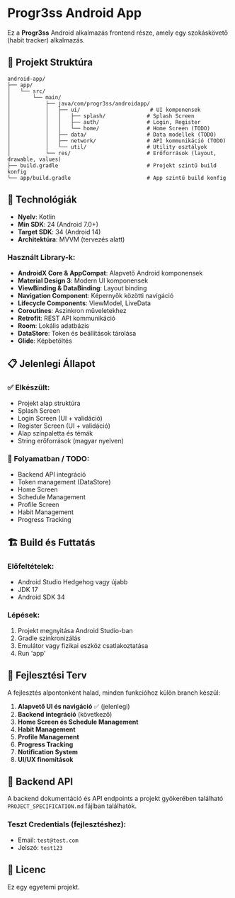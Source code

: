 # Progr3ss Android App

Ez a **Progr3ss** Android alkalmazás frontend része, amely egy szokáskövető (habit tracker) alkalmazás.

## 📱 Projekt Struktúra

```
android-app/
├── app/
│   └── src/
│       └── main/
│           ├── java/com/progr3ss/androidapp/
│           │   ├── ui/                      # UI komponensek
│           │   │   ├── splash/             # Splash Screen
│           │   │   ├── auth/               # Login, Register
│           │   │   └── home/               # Home Screen (TODO)
│           │   ├── data/                   # Data modellek (TODO)
│           │   ├── network/                # API kommunikáció (TODO)
│           │   └── util/                   # Utility osztályok
│           └── res/                        # Erőforrások (layout, drawable, values)
├── build.gradle                            # Projekt szintű build konfig
└── app/build.gradle                        # App szintű build konfig
```

## 🚀 Technológiák

- **Nyelv**: Kotlin
- **Min SDK**: 24 (Android 7.0+)
- **Target SDK**: 34 (Android 14)
- **Architektúra**: MVVM (tervezés alatt)

### Használt Library-k:

- **AndroidX Core & AppCompat**: Alapvető Android komponensek
- **Material Design 3**: Modern UI komponensek
- **ViewBinding & DataBinding**: Layout binding
- **Navigation Component**: Képernyők közötti navigáció
- **Lifecycle Components**: ViewModel, LiveData
- **Coroutines**: Aszinkron műveletekhez
- **Retrofit**: REST API kommunikáció
- **Room**: Lokális adatbázis
- **DataStore**: Token és beállítások tárolása
- **Glide**: Képbetöltés

## 📋 Jelenlegi Állapot

### ✅ Elkészült:
- Projekt alap struktúra
- Splash Screen
- Login Screen (UI + validáció)
- Register Screen (UI + validáció)
- Alap színpaletta és témák
- String erőforrások (magyar nyelven)

### 🔨 Folyamatban / TODO:
- Backend API integráció
- Token management (DataStore)
- Home Screen
- Schedule Management
- Profile Screen
- Habit Management
- Progress Tracking

## 🏗️ Build és Futtatás

### Előfeltételek:
- Android Studio Hedgehog vagy újabb
- JDK 17
- Android SDK 34

### Lépések:
1. Projekt megnyitása Android Studio-ban
2. Gradle szinkronizálás
3. Emulátor vagy fizikai eszköz csatlakoztatása
4. Run 'app'

## 📝 Fejlesztési Terv

A fejlesztés alpontonként halad, minden funkcióhoz külön branch készül:

1. **Alapvető UI és navigáció** ✅ (jelenlegi)
2. **Backend integráció** (következő)
3. **Home Screen és Schedule Management**
4. **Habit Management**
5. **Profile Management**
6. **Progress Tracking**
7. **Notification System**
8. **UI/UX finomítások**

## 🔗 Backend API

A backend dokumentáció és API endpoints a projekt gyökerében található `PROJECT_SPECIFICATION.md` fájlban találhatók.

### Teszt Credentials (fejlesztéshez):
- Email: `test@test.com`
- Jelszó: `test123`

## 📄 Licenc

Ez egy egyetemi projekt.


